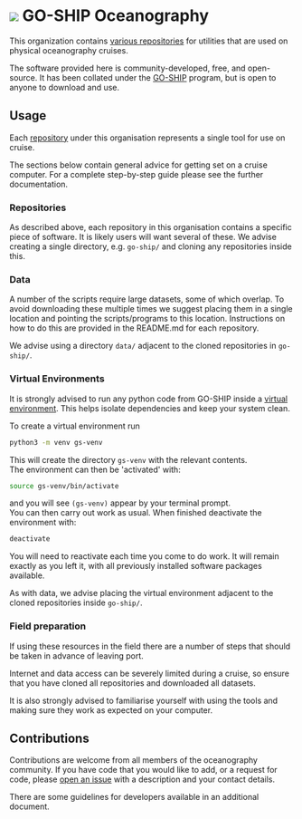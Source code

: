 # ![](https://avatars.githubusercontent.com/GO-SHIP-Oceanography?size=28) GO-SHIP Oceanography

This organization contains
[various repositories](https://github.com/orgs/GO-SHIP-Oceanography/repositories)
for utilities that are used on physical oceanography cruises.

The software provided here is community-developed, free, and open-source.
It has been collated under the [GO-SHIP](https://www.go-ship.org/) program, but is
open to anyone to download and use.


## Usage

Each [repository](https://github.com/orgs/GO-SHIP-Oceanography/repositories) under
this organisation represents a single tool for use on cruise.

The sections below contain general advice for getting set on a cruise computer.
For a complete step-by-step guide please see the further documentation.

### Repositories

As described above, each repository in this organisation contains a specific piece
of software.
It is likely users will want several of these.
We advise creating a single directory, e.g. `go-ship/` and cloning any repositories
inside this.

### Data

A number of the scripts require large datasets, some of which overlap.
To avoid downloading these multiple times we suggest placing them in a single location
and pointing the scripts/programs to this location.
Instructions on how to do this are provided in the README.md for each repository.

We advise using a directory `data/` adjacent to the cloned repositories in `go-ship/`.

### Virtual Environments

It is strongly advised to run any python code from GO-SHIP inside a 
[virtual environment](https://docs.python.org/3/library/venv.html).
This helps isolate dependencies and keep your system clean.

To create a virtual environment run
```bash
python3 -m venv gs-venv
```
This will create the directory `gs-venv` with the relevant contents.  
The environment can then be 'activated' with:
```bash
source gs-venv/bin/activate
```
and you will see `(gs-venv)` appear by your terminal prompt.  
You can then carry out work as usual. When finished deactivate the environment with:
```bash
deactivate
```
You will need to reactivate each time you come to do work.
It will remain exactly as you left it, with all previously installed software packages
available.

As with data, we advise placing the virtual environment adjacent to the cloned
repositories inside `go-ship/`.

### Field preparation

If using these resources in the field there are a number of steps that should be taken
in advance of leaving port.

Internet and data access can be severely limited during a cruise, so ensure that you
have cloned all repositories and downloaded all datasets.

It is also strongly advised to familiarise yourself with using the tools and making
sure they work as expected on your computer.


## Contributions

Contributions are welcome from all members of the oceanography community.
If you have code that you would like to add, or a request for code, please
[open an issue](https://github.com/GO-SHIP-Oceanography/.github/issues) with a
description and your contact details.

There are some guidelines for developers available in an additional document.
